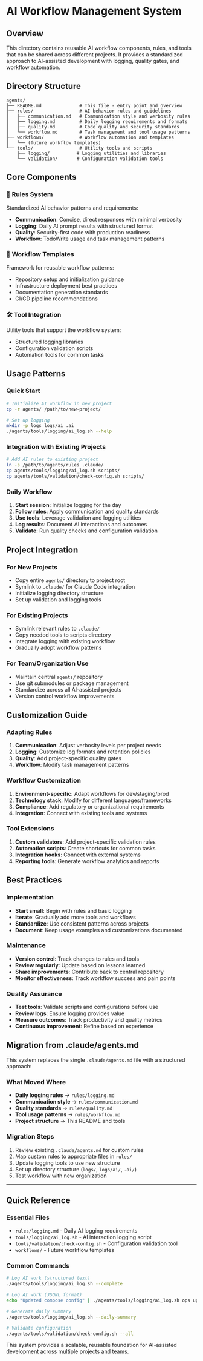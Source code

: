 # AI Workflow Management System

## Overview

This directory contains reusable AI workflow components, rules, and tools that can be shared across different projects. It provides a standardized approach to AI-assisted development with logging, quality gates, and workflow automation.

## Directory Structure

```
agents/
├── README.md              # This file - entry point and overview
├── rules/                 # AI behavior rules and guidelines  
│   ├── communication.md   # Communication style and verbosity rules
│   ├── logging.md         # Daily logging requirements and formats
│   ├── quality.md         # Code quality and security standards
│   └── workflow.md        # Task management and tool usage patterns
├── workflows/             # Workflow automation and templates
│   └── (future workflow templates)
└── tools/                 # Utility tools and scripts
    ├── logging/          # Logging utilities and libraries
    └── validation/       # Configuration validation tools
```

## Core Components

### 🔧 **Rules System**
Standardized AI behavior patterns and requirements:
- **Communication**: Concise, direct responses with minimal verbosity
- **Logging**: Daily AI prompt results with structured format
- **Quality**: Security-first code with production readiness
- **Workflow**: TodoWrite usage and task management patterns

### 🔄 **Workflow Templates**
Framework for reusable workflow patterns:
- Repository setup and initialization guidance
- Infrastructure deployment best practices
- Documentation generation standards
- CI/CD pipeline recommendations

### 🛠️ **Tool Integration**
Utility tools that support the workflow system:
- Structured logging libraries
- Configuration validation scripts
- Automation tools for common tasks

## Usage Patterns

### Quick Start
```bash
# Initialize AI workflow in new project
cp -r agents/ /path/to/new-project/

# Set up logging
mkdir -p logs logs/ai .ai
./agents/tools/logging/ai_log.sh --help
```

### Integration with Existing Projects
```bash
# Add AI rules to existing project
ln -s /path/to/agents/rules .claude/
cp agents/tools/logging/ai_log.sh scripts/
cp agents/tools/validation/check-config.sh scripts/
```

### Daily Workflow
1. **Start session**: Initialize logging for the day
2. **Follow rules**: Apply communication and quality standards
3. **Use tools**: Leverage validation and logging utilities
4. **Log results**: Document AI interactions and outcomes
5. **Validate**: Run quality checks and configuration validation

## Project Integration

### For New Projects
- Copy entire `agents/` directory to project root
- Symlink to `.claude/` for Claude Code integration
- Initialize logging directory structure
- Set up validation and logging tools

### For Existing Projects  
- Symlink relevant rules to `.claude/`
- Copy needed tools to scripts directory
- Integrate logging with existing workflow
- Gradually adopt workflow patterns

### For Team/Organization Use
- Maintain central `agents/` repository
- Use git submodules or package management
- Standardize across all AI-assisted projects
- Version control workflow improvements

## Customization Guide

### Adapting Rules
1. **Communication**: Adjust verbosity levels per project needs
2. **Logging**: Customize log formats and retention policies  
3. **Quality**: Add project-specific quality gates
4. **Workflow**: Modify task management patterns

### Workflow Customization
1. **Environment-specific**: Adapt workflows for dev/staging/prod
2. **Technology stack**: Modify for different languages/frameworks
3. **Compliance**: Add regulatory or organizational requirements
4. **Integration**: Connect with existing tools and systems

### Tool Extensions
1. **Custom validators**: Add project-specific validation rules
2. **Automation scripts**: Create shortcuts for common tasks
3. **Integration hooks**: Connect with external systems
4. **Reporting tools**: Generate workflow analytics and reports

## Best Practices

### Implementation
- **Start small**: Begin with rules and basic logging
- **Iterate**: Gradually add more tools and workflows
- **Standardize**: Use consistent patterns across projects
- **Document**: Keep usage examples and customizations documented

### Maintenance
- **Version control**: Track changes to rules and tools
- **Review regularly**: Update based on lessons learned
- **Share improvements**: Contribute back to central repository
- **Monitor effectiveness**: Track workflow success and pain points

### Quality Assurance
- **Test tools**: Validate scripts and configurations before use
- **Review logs**: Ensure logging provides value
- **Measure outcomes**: Track productivity and quality metrics
- **Continuous improvement**: Refine based on experience

## Migration from .claude/agents.md

This system replaces the single `.claude/agents.md` file with a structured approach:

### What Moved Where
- **Daily logging rules** → `rules/logging.md`
- **Communication style** → `rules/communication.md`  
- **Quality standards** → `rules/quality.md`
- **Tool usage patterns** → `rules/workflow.md`
- **Project structure** → This README and tools

### Migration Steps
1. Review existing `.claude/agents.md` for custom rules
2. Map custom rules to appropriate files in `rules/`
3. Update logging tools to use new structure
4. Set up directory structure (`logs/`, `logs/ai/`, `.ai/`)
5. Test workflow with new organization

---

## Quick Reference

### Essential Files
- `rules/logging.md` - Daily AI logging requirements
- `tools/logging/ai_log.sh` - AI interaction logging script
- `tools/validation/check-config.sh` - Configuration validation tool
- `workflows/` - Future workflow templates

### Common Commands
```bash
# Log AI work (structured text)
./agents/tools/logging/ai_log.sh --complete

# Log AI work (JSONL format)
echo "Updated compose config" | ./agents/tools/logging/ai_log.sh ops update --files docker/compose.yml

# Generate daily summary
./agents/tools/logging/ai_log.sh --daily-summary

# Validate configuration
./agents/tools/validation/check-config.sh --all
```

This system provides a scalable, reusable foundation for AI-assisted development across multiple projects and teams.